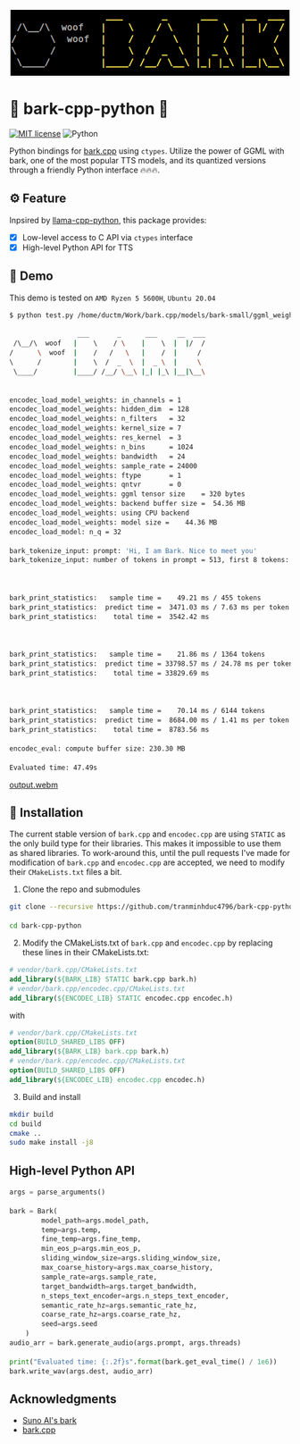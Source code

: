 <p align="center">
  <img src="./docs/bark_wallpaper.png" style="max-width: 100%; height: auto;"/>
</p>

# 🐶 bark-cpp-python 🐍

[![MIT license](https://img.shields.io/badge/License-MIT-blue.svg)](https://lbesson.mit-license.org/)
![Python](https://img.shields.io/badge/python-3.10%2B-pink.svg)


Python bindings for [bark.cpp](https://github.com/PABannier/bark.cpp) using `ctypes`. Utilize the power of GGML with bark, one of the most popular TTS models, and its quantized versions through a friendly Python interface 🔥🔥🔥.

## ⚙️ Feature
Inpsired by [llama-cpp-python](https://github.com/abetlen/llama-cpp-python), this package provides:

* [x] Low-level access to C API via `ctypes` interface
* [x] High-level Python API for TTS

## 🚀 Demo
This demo is tested on `AMD Ryzen 5 5600H`, `Ubuntu 20.04`
```bash
$ python test.py /home/ductm/Work/bark.cpp/models/bark-small/ggml_weights_q4_1.bin -p "Hi, I am Bark. Nice to meet you" -t 8 --dest output.wav

                 ___       _      ___     __  ___
 /\__/\  woof   |    \    / \    |    \  |  |/  /
/      \  woof  |    /   /   \   |    /  |     /
\      /        |    \  /  _  \  |  _ \  |     \
 \____/         |____/ /__/ \__\ |_| |_\ |__|\__\
    

encodec_load_model_weights: in_channels = 1
encodec_load_model_weights: hidden_dim  = 128
encodec_load_model_weights: n_filters   = 32
encodec_load_model_weights: kernel_size = 7
encodec_load_model_weights: res_kernel  = 3
encodec_load_model_weights: n_bins      = 1024
encodec_load_model_weights: bandwidth   = 24
encodec_load_model_weights: sample_rate = 24000
encodec_load_model_weights: ftype       = 1
encodec_load_model_weights: qntvr       = 0
encodec_load_model_weights: ggml tensor size    = 320 bytes
encodec_load_model_weights: backend buffer size =  54.36 MB
encodec_load_model_weights: using CPU backend
encodec_load_model_weights: model size =    44.36 MB
encodec_load_model: n_q = 32

bark_tokenize_input: prompt: 'Hi, I am Bark. Nice to meet you'
bark_tokenize_input: number of tokens in prompt = 513, first 8 tokens: 30113 10165 10194 20440 30746 20222 10167 36966 



bark_print_statistics:   sample time =    49.21 ms / 455 tokens
bark_print_statistics:  predict time =  3471.03 ms / 7.63 ms per token
bark_print_statistics:    total time =  3542.42 ms



bark_print_statistics:   sample time =    21.86 ms / 1364 tokens
bark_print_statistics:  predict time = 33798.57 ms / 24.78 ms per token
bark_print_statistics:    total time = 33829.69 ms



bark_print_statistics:   sample time =    70.14 ms / 6144 tokens
bark_print_statistics:  predict time =  8684.00 ms / 1.41 ms per token
bark_print_statistics:    total time =  8783.56 ms

encodec_eval: compute buffer size: 230.30 MB

Evaluated time: 47.49s
```
[output.webm](https://github.com/user-attachments/assets/5e1ca97c-f81f-4bc2-8118-41b007e7c33e)

## 🔧 Installation
The current stable version of `bark.cpp` and `encodec.cpp` are using `STATIC` as the only build type for their libraries. This makes it impossible to use them as shared libraries. To work-around this, until the pull requests I've made for modification of `bark.cpp` and `encodec.cpp` are accepted, we need to modify their `CMakeLists.txt` files a bit.

1. Clone the repo and submodules
```bash
git clone --recursive https://github.com/tranminhduc4796/bark-cpp-python.git

cd bark-cpp-python
```
2. Modify the CMakeLists.txt of `bark.cpp` and `encodec.cpp` by replacing these lines in their CMakeLists.txt:
```cmake
# vendor/bark.cpp/CMakeLists.txt
add_library(${BARK_LIB} STATIC bark.cpp bark.h)
# vendor/bark.cpp/encodec.cpp/CMakeLists.txt
add_library(${ENCODEC_LIB} STATIC encodec.cpp encodec.h)
```
with
```cmake
# vendor/bark.cpp/CMakeLists.txt
option(BUILD_SHARED_LIBS OFF)
add_library(${BARK_LIB} bark.cpp bark.h)
# vendor/bark.cpp/encodec.cpp/CMakeLists.txt
option(BUILD_SHARED_LIBS OFF)
add_library(${ENCODEC_LIB} encodec.cpp encodec.h)
```
3. Build and install
```bash
mkdir build
cd build
cmake ..
sudo make install -j8
```
## High-level Python API
```python
args = parse_arguments()

bark = Bark(
        model_path=args.model_path,
        temp=args.temp,
        fine_temp=args.fine_temp,
        min_eos_p=args.min_eos_p,
        sliding_window_size=args.sliding_window_size,
        max_coarse_history=args.max_coarse_history,
        sample_rate=args.sample_rate,
        target_bandwidth=args.target_bandwidth,
        n_steps_text_encoder=args.n_steps_text_encoder,
        semantic_rate_hz=args.semantic_rate_hz,
        coarse_rate_hz=args.coarse_rate_hz,
        seed=args.seed
    )
audio_arr = bark.generate_audio(args.prompt, args.threads)

print("Evaluated time: {:.2f}s".format(bark.get_eval_time() / 1e6))
bark.write_wav(args.dest, audio_arr)
```

## Acknowledgments
* [Suno AI's bark](https://github.com/suno-ai/bark)
* [bark.cpp](https://github.com/PABannier/bark.cpp)
